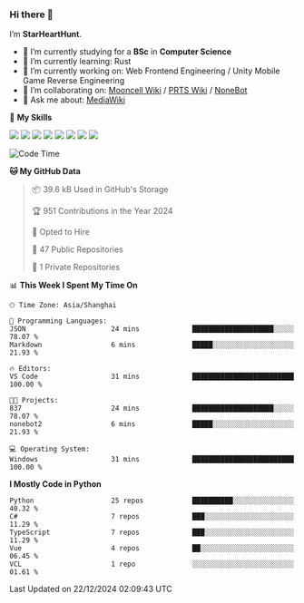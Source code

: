 ### Hi there 👋

I’m **StarHeartHunt**.

- 🏫 I’m currently studying for a **BSc** in **Computer Science**
- 🌱 I’m currently learning: Rust
- 🔭 I’m currently working on: Web Frontend Engineering / Unity Mobile Game Reverse Engineering
- 👯 I’m collaborating on: [Mooncell Wiki](https://fgo.wiki/) / [PRTS Wiki](http://prts.wiki/) / [NoneBot](https://github.com/nonebot)
- 💬 Ask me about: [MediaWiki](https://www.mediawiki.org)

🌟 **My Skills**

![](https://img.shields.io/badge/-Python-3e74a2?style=flat-square&logo=Python&logoColor=fff)
![](https://img.shields.io/badge/-Node.js-339933?style=flat-square&logo=node.js&logoColor=fff)
![](https://img.shields.io/badge/-Vue-4fc08d?style=flat-square&logo=vue.js&logoColor=fff)
![](https://img.shields.io/badge/-React-2d98ce?style=flat-square&logo=React&logoColor=fff)
![](https://img.shields.io/badge/-TypeScript-3178C6?style=flat-square&logo=TypeScript&logoColor=fff)
![](https://img.shields.io/badge/-Docker-2496ED?style=flat-square&logo=Docker&logoColor=fff)
![](https://img.shields.io/badge/-Linux-000000?style=flat-square&logo=Linux&logoColor=fff)
![](https://img.shields.io/badge/-Dotnet-512bd4?style=flat-square&logo=.net&logoColor=fff)

<!--START_SECTION:waka-->
![Code Time](http://img.shields.io/badge/Code%20Time-1%2C397%20hrs%2039%20mins-blue)

**🐱 My GitHub Data** 

> 📦 39.6 kB Used in GitHub's Storage 
 > 
> 🏆 951 Contributions in the Year 2024
 > 
> 💼 Opted to Hire
 > 
> 📜 47 Public Repositories 
 > 
> 🔑 1 Private Repositories 
 > 
📊 **This Week I Spent My Time On** 

```text
🕑︎ Time Zone: Asia/Shanghai

💬 Programming Languages: 
JSON                     24 mins             ████████████████████░░░░░   78.07 % 
Markdown                 6 mins              █████░░░░░░░░░░░░░░░░░░░░   21.93 % 

🔥 Editors: 
VS Code                  31 mins             █████████████████████████   100.00 % 

🐱‍💻 Projects: 
837                      24 mins             ████████████████████░░░░░   78.07 % 
nonebot2                 6 mins              █████░░░░░░░░░░░░░░░░░░░░   21.93 % 

💻 Operating System: 
Windows                  31 mins             █████████████████████████   100.00 % 
```

**I Mostly Code in Python** 

```text
Python                   25 repos            ██████████░░░░░░░░░░░░░░░   40.32 % 
C#                       7 repos             ███░░░░░░░░░░░░░░░░░░░░░░   11.29 % 
TypeScript               7 repos             ███░░░░░░░░░░░░░░░░░░░░░░   11.29 % 
Vue                      4 repos             ██░░░░░░░░░░░░░░░░░░░░░░░   06.45 % 
VCL                      1 repo              ░░░░░░░░░░░░░░░░░░░░░░░░░   01.61 % 
```




 Last Updated on 22/12/2024 02:09:43 UTC
<!--END_SECTION:waka-->
